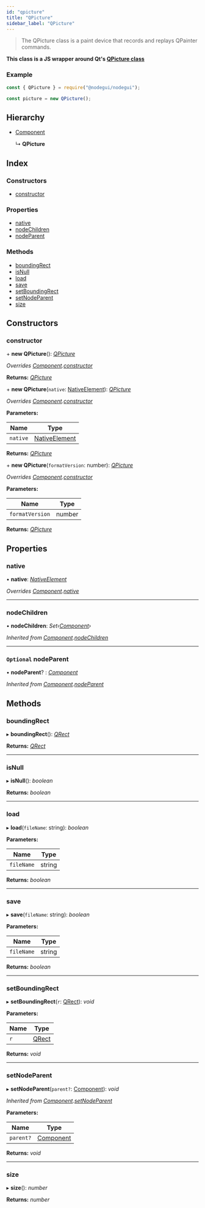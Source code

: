 ```yaml
---
id: "qpicture"
title: "QPicture"
sidebar_label: "QPicture"
---
```


> The QPicture class is a paint device that records and replays QPainter commands.

**This class is a JS wrapper around Qt's [QPicture class](https://doc.qt.io/qt-5/qpicture.html)**

### Example

```javascript
const { QPicture } = require("@nodegui/nodegui");

const picture = new QPicture();
```

## Hierarchy

* [Component](component.md)

  ↳ **QPicture**

## Index

### Constructors

* [constructor](qpicture.md#constructor)

### Properties

* [native](qpicture.md#native)
* [nodeChildren](qpicture.md#nodechildren)
* [nodeParent](qpicture.md#optional-nodeparent)

### Methods

* [boundingRect](qpicture.md#boundingrect)
* [isNull](qpicture.md#isnull)
* [load](qpicture.md#load)
* [save](qpicture.md#save)
* [setBoundingRect](qpicture.md#setboundingrect)
* [setNodeParent](qpicture.md#setnodeparent)
* [size](qpicture.md#size)

## Constructors

###  constructor

\+ **new QPicture**(): *[QPicture](qpicture.md)*

*Overrides [Component](component.md).[constructor](component.md#constructor)*

**Returns:** *[QPicture](qpicture.md)*

\+ **new QPicture**(`native`: [NativeElement](../globals.md#nativeelement)): *[QPicture](qpicture.md)*

*Overrides [Component](component.md).[constructor](component.md#constructor)*

**Parameters:**

Name | Type |
------ | ------ |
`native` | [NativeElement](../globals.md#nativeelement) |

**Returns:** *[QPicture](qpicture.md)*

\+ **new QPicture**(`formatVersion`: number): *[QPicture](qpicture.md)*

*Overrides [Component](component.md).[constructor](component.md#constructor)*

**Parameters:**

Name | Type |
------ | ------ |
`formatVersion` | number |

**Returns:** *[QPicture](qpicture.md)*

## Properties

###  native

• **native**: *[NativeElement](../globals.md#nativeelement)*

*Overrides [Component](component.md).[native](component.md#abstract-native)*

___

###  nodeChildren

• **nodeChildren**: *Set‹[Component](component.md)›*

*Inherited from [Component](component.md).[nodeChildren](component.md#nodechildren)*

___

### `Optional` nodeParent

• **nodeParent**? : *[Component](component.md)*

*Inherited from [Component](component.md).[nodeParent](component.md#optional-nodeparent)*

## Methods

###  boundingRect

▸ **boundingRect**(): *[QRect](qrect.md)*

**Returns:** *[QRect](qrect.md)*

___

###  isNull

▸ **isNull**(): *boolean*

**Returns:** *boolean*

___

###  load

▸ **load**(`fileName`: string): *boolean*

**Parameters:**

Name | Type |
------ | ------ |
`fileName` | string |

**Returns:** *boolean*

___

###  save

▸ **save**(`fileName`: string): *boolean*

**Parameters:**

Name | Type |
------ | ------ |
`fileName` | string |

**Returns:** *boolean*

___

###  setBoundingRect

▸ **setBoundingRect**(`r`: [QRect](qrect.md)): *void*

**Parameters:**

Name | Type |
------ | ------ |
`r` | [QRect](qrect.md) |

**Returns:** *void*

___

###  setNodeParent

▸ **setNodeParent**(`parent?`: [Component](component.md)): *void*

*Inherited from [Component](component.md).[setNodeParent](component.md#setnodeparent)*

**Parameters:**

Name | Type |
------ | ------ |
`parent?` | [Component](component.md) |

**Returns:** *void*

___

###  size

▸ **size**(): *number*

**Returns:** *number*
